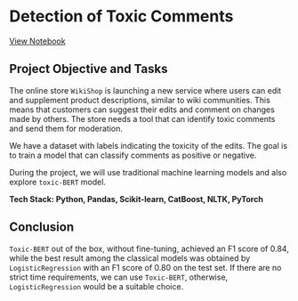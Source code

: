 # Detection of Toxic Comments

[View Notebook](https://nbviewer.org/github/ootho/data_science/blob/main/yp_toxic_comments/toxic_comments.ipynb)

## Project Objective and Tasks

The online store `WikiShop` is launching a new service where users can edit and supplement product descriptions, similar to wiki communities. This means that customers can suggest their edits and comment on changes made by others. The store needs a tool that can identify toxic comments and send them for moderation.

We have a dataset with labels indicating the toxicity of the edits. The goal is to train a model that can classify comments as positive or negative.

During the project, we will use traditional machine learning models and also explore `toxic-BERT` model.

**Tech Stack: Python, Pandas, Scikit-learn, CatBoost, NLTK, PyTorch**

## Conclusion

`Toxic-BERT` out of the box, without fine-tuning, achieved an F1 score of 0.84, while the best result among the classical models was obtained by `LogisticRegression` with an F1 score of 0.80 on the test set. If there are no strict time requirements, we can use `Toxic-BERT`, otherwise, `LogisticRegression` would be a suitable choice.